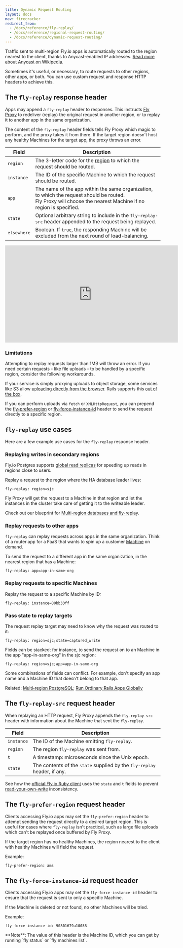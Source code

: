 ```yaml
---
title: Dynamic Request Routing
layout: docs
nav: firecracker
redirect_from:
  - /docs/reference/fly-replay/
  - /docs/reference/regional-request-routing/
  - /docs/reference/dynamic-request-routing/
---
```


Traffic sent to multi-region Fly.io apps is automatically routed to the region nearest to the client, thanks to Anycast-enabled IP addresses. [Read more about Anycast on Wikipedia](https://en.wikipedia.org/wiki/Anycast).

Sometimes it's useful, or necessary, to route requests to other regions, other apps, or both. You can use custom request and response HTTP headers to achieve this.

## The `fly-replay` response header

Apps may append a `fly-replay` header to responses. This instructs [Fly Proxy](/docs/reference/fly-proxy) to redeliver (replay) the original request in another region, or to replay it to another app in the same organization.

The content of the `fly-replay` header fields tells Fly Proxy which magic to perform, and the proxy takes it from there. If the target region doesn't host any healthy Machines for the target app, the proxy throws an error.

|Field |Description |
|---|---|
|`region` | The 3-letter code for the [region](/docs/reference/regions/) to which the request should be routed. |
|`instance` | The ID of the specific Machine to which the request should be routed. |
|`app` | The name of the app within the same organization, to which the request should be routed.<br>Fly Proxy will choose the nearest Machine if no region is specified.|
|`state` | Optional arbitrary string to include in the `fly-replay-src` header appended to the request being replayed. |
|`elsewhere` | Boolean. If `true`, the responding Machine will be excluded from the next round of load-balancing. |

<iframe width="560" height="315" src="https://www.youtube-nocookie.com/embed/riCh9Xeuf0s?si=LCAOcK0_WEORBxDl" title="YouTube video player" frameborder="0" allow="accelerometer; autoplay; clipboard-write; encrypted-media; gyroscope; picture-in-picture; web-share" referrerpolicy="strict-origin-when-cross-origin" allowfullscreen></iframe><br/>

### Limitations

Attempting to replay requests larger than 1MB will throw an error. If you need certain requests - like file uploads - to be handled by a specific region, consider the following workarounds.

If your service is simply proxying uploads to object storage, some services like S3 allow [uploading directly from the browser](https://aws.amazon.com/blogs/compute/uploading-to-amazon-s3-directly-from-a-web-or-mobile-application/+external). Rails supports this [out of the box](https://guides.rubyonrails.org/active_storage_overview.html#direct-uploads+external).

If you can perform uploads via `fetch` or `XMLHttpRequest`, you can prepend the [fly-prefer-region](#the-fly-prefer-region-request-header) or [fly-force-instance-id](#the-fly-force-instance-id-request-header) header to send the request directly to a specific region.


## `fly-replay` use cases

Here are a few example use cases for the `fly-replay` response header.

### Replaying writes in secondary regions

Fly.io Postgres supports [global read replicas](/docs/postgres/high-availability-and-global-replication) for speeding up reads in regions close to users.

Replay a request to the region where the HA database leader lives:

```
fly-replay: region=sjc
```

Fly Proxy will get the request to a Machine in that region and let the instances in the cluster take care of getting it to the writeable leader.

Check out our blueprint for [Multi-region databases and fly-replay](/docs/blueprints/multi-region-fly-replay/).

### Replay requests to other apps

`fly-replay` can replay requests across apps in the same organization. Think of a router app for a FaaS that wants to spin up a customer [Machine](/docs/machines/) on demand.

To send the request to a different app in the same organization, in the nearest region that has a Machine:

```
fly-replay: app=app-in-same-org
```

### Replay requests to specific Machines

Replay the request to a specific Machine by ID:

```
fly-replay: instance=00bb33ff
```

### Pass state to replay targets

The request replay target may need to know why the request was routed to it:

```
fly-replay: region=sjc;state=captured_write
```

Fields can be stacked; for instance, to send the request on to an Machine in the app "app-in-same-org" in the sjc region:

```
fly-replay: region=sjc;app=app-in-same-org
```

Some combinations of fields can conflict. For example, don't specify an app name and a Machine ID that doesn't belong to that app.

Related: [Multi-region PostgreSQL](/docs/postgres/high-availability-and-global-replication); [Run Ordinary Rails Apps Globally](/blog/run-ordinary-rails-apps-globally/)

## The `fly-replay-src` request header

When replaying an HTTP request, Fly Proxy appends the `fly-replay-src` header with information about the Machine that sent the `fly-replay`.

|Field |Description |
|---|---|
|`instance` | The ID of the Machine emitting `fly-replay`. |
|`region` | The region `fly-replay` was sent from. |
|`t` | A timestamp: microseconds since the Unix epoch. |
|`state` | The contents of the `state` supplied by the `fly-replay` header, if any. |

See how the [official Fly.io Ruby client](https://github.com/superfly/fly-ruby/blob/main/lib/fly-ruby/regional_database.rb#L74-L76+external) uses the `state` and `t` fields to prevent [read-your-own-write](https://jepsen.io/consistency/models/read-your-writes+external) inconsistency.

## The `fly-prefer-region` request header

Clients accessing Fly.io apps may set the `fly-prefer-region` header to attempt sending the request directly to a desired target region. This is useful for cases where `fly-replay` isn't practical, such as large file uploads which can't be replayed once buffered by Fly Proxy.

If the target region has no healthy Machines, the region nearest to the client with healthy Machines will field the request.

Example:

```
fly-prefer-region: ams
```

## The `fly-force-instance-id` request header

Clients accessing Fly.io apps may set the `fly-force-instance-id` header to ensure that the request is sent to only a specific Machine.

If the Machine is deleted or not found, no other Machines will be tried.

Example:

```
fly-force-instance-id: 90801679a10038
```

<div class="note icon">
**Note**: The value of this header is the Machine ID, which you can get by running `fly status` or `fly machines list`.
</div>
